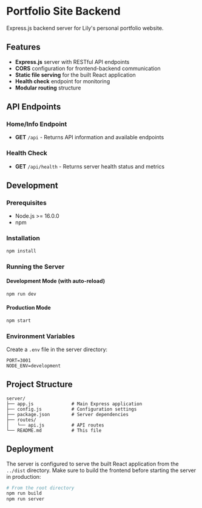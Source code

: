 # Portfolio Site Backend

Express.js backend server for Lily's personal portfolio website.

## Features

- **Express.js** server with RESTful API endpoints
- **CORS** configuration for frontend-backend communication
- **Static file serving** for the built React application
- **Health check** endpoint for monitoring
- **Modular routing** structure

## API Endpoints

### Home/Info Endpoint
- **GET** `/api` - Returns API information and available endpoints

### Health Check
- **GET** `/api/health` - Returns server health status and metrics

## Development

### Prerequisites
- Node.js >= 16.0.0
- npm

### Installation
```bash
npm install
```

### Running the Server

#### Development Mode (with auto-reload)
```bash
npm run dev
```

#### Production Mode
```bash
npm start
```

### Environment Variables

Create a `.env` file in the server directory:
```
PORT=3001
NODE_ENV=development
```

## Project Structure

```
server/
├── app.js              # Main Express application
├── config.js           # Configuration settings
├── package.json        # Server dependencies
├── routes/
│   └── api.js          # API routes
└── README.md           # This file
```

## Deployment

The server is configured to serve the built React application from the `../dist` directory. Make sure to build the frontend before starting the server in production:

```bash
# From the root directory
npm run build
npm run server
```
